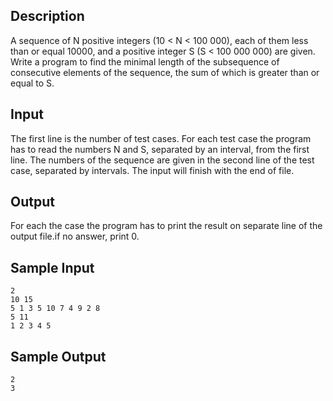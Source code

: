 ## Description

A sequence of N positive integers (10 < N < 100 000), each of them less than or equal 10000, and a positive integer S (S < 100 000 000) are given. Write a program to find the minimal length of the subsequence of consecutive elements of the sequence, the sum of which is greater than or equal to S.
## Input

The first line is the number of test cases. For each test case the program has to read the numbers N and S, separated by an interval, from the first line. The numbers of the sequence are given in the second line of the test case, separated by intervals. The input will finish with the end of file.
## Output

For each the case the program has to print the result on separate line of the output file.if no answer, print 0.
## Sample Input
```
2
10 15
5 1 3 5 10 7 4 9 2 8
5 11
1 2 3 4 5
```
## Sample Output
```
2
3
```
